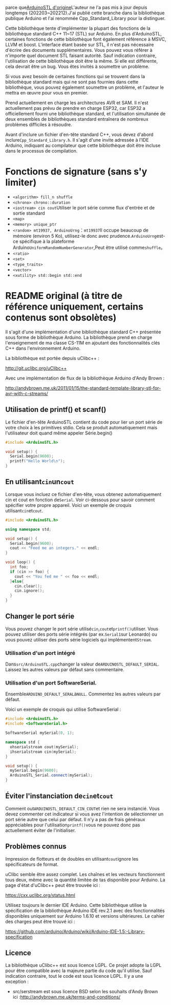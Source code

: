 parce que[ArduinoSTL d'origine](https://github.com/mike-matera/ArduinoSTL)L'auteur ne l'a pas mis à jour depuis longtemps (202203~202212).J'ai publié cette branche dans la bibliothèque publique Arduino et l'ai renommée Cpp_Standard_Library pour la distinguer.

Cette bibliothèque tente d'implémenter la plupart des fonctions de la bibliothèque standard C++ 11~17 (STL) sur Arduino. En plus d'ArduinoSTL, certaines fonctions de cette bibliothèque font également référence à MSVC, LLVM et boost. L'interface étant basée sur STL, il n'est pas nécessaire d'écrire des documents supplémentaires. Vous pouvez vous référer à n'importe quel document STL faisant autorité. Sauf indication contraire, l'utilisation de cette bibliothèque doit être la même. Si elle est différente, cela devrait être un bug. Vous êtes invités à soumettre un problème.

Si vous avez besoin de certaines fonctions qui se trouvent dans la bibliothèque standard mais qui ne sont pas fournies dans cette bibliothèque, vous pouvez également soumettre un problème, et l'auteur le mettra en œuvre pour vous en premier.

Prend actuellement en charge les architectures AVR et SAM. Il n'est actuellement pas prévu de prendre en charge ESP32, car ESP32 a officiellement fourni une bibliothèque standard, et l'utilisation simultanée de deux ensembles de bibliothèques standard entraînera de nombreux problèmes difficiles à résoudre.

Avant d'inclure un fichier d'en-tête standard C++, vous devez d'abord inclure`Cpp_Standard_Library.h`. Il s'agit d'une invite adressée à l'IDE Arduino, indiquant au compilateur que cette bibliothèque doit être incluse dans le processus de compilation.

# Fonctions de signature (sans s'y limiter)

-   `<algorithm> fill_n shuffle`
-   `<chrono> chrono::duration`
-   `<iostream> cin cout`Utiliser le port série comme flux d'entrée et de sortie standard
-   `<map>`
-   `<memory> unique_ptr`
-   `<random> mt19937, ArduinoUrng`：`mt19937`Il occupe beaucoup de mémoire (environ 5 Ko), utilisez-le donc avec prudence.`ArduinoUrng`est-ce spécifique à la plateforme Arduino`UniformRandomNumberGenerator`,Peut être utilisé comme`shuffle`。
-   `<ratio>`
-   `<set>`
-   `<type_traits>`
-   `<vector>`
-   `<xutility> std::begin std::end`

# README original (à titre de référence uniquement, certains contenus sont obsolètes)

Il s'agit d'une implémentation d'une bibliothèque standard C++ présentée sous forme de bibliothèque Arduino. La bibliothèque prend en charge l'enseignement de ma classe CS-11M en ajoutant des fonctionnalités clés C++ dans l'environnement Arduino.

La bibliothèque est portée depuis uClibc++ :

<http://git.uclibc.org/uClibc++>

Avec une implémentation de flux de la bibliothèque Arduino d'Andy Brown :

<http://andybrown.me.uk/2011/01/15/the-standard-template-library-stl-for-avr-with-c-streams/>

## Utilisation de printf() et scanf()

Le fichier d'en-tête ArduinoSTL contient du code pour lier un port série de votre choix à
les primitives stdio. Cela se produit automatiquement mais l'utilisateur doit quand même appeler
Série.begin()

```c++
#include <ArduinoSTL.h>

void setup() {
  Serial.begin(9600); 
  printf("Hello World\n");
}
```

## En utilisant`cin`un`cout`

Lorsque vous incluez ce fichier d'en-tête, vous obtenez automatiquement cin et cout en fonction de`Serial`. Voir ci-dessous pour savoir comment spécifier votre propre appareil. Voici un exemple de croquis utilisant`cin`et`cout`.

```c++
#include <ArduinoSTL.h>

using namespace std;

void setup() {
  Serial.begin(9600);
  cout << "Feed me an integers." << endl;
}

void loop() {
  int foo;
  if (cin >> foo) { 
    cout << "You fed me " << foo << endl;
  }else{
    cin.clear();
    cin.ignore();
  }
}
```

## Changer le port série

Vous pouvez changer le port série utilisé`cin`,`cout`et`printf()`utiliser. Vous pouvez utiliser des ports série intégrés (par ex.`Serial1`sur Leonardo) ou vous pouvez utiliser des ports série logiciels qui implémentent`Stream`.

### Utilisation d'un port intégré

Dans`src/ArduinoSTL.cpp`changer la valeur de`ARDUINOSTL_DEFAULT_SERIAL`. Laissez les autres valeurs par défaut sans commentaire.

### Utilisation d'un port SoftwareSerial.

Ensemble`ARDUINO_DEFAULT_SERAL`à`NULL`. Commentez les autres valeurs par défaut.

Voici un exemple de croquis qui utilise SoftwareSerial :

```c++
#include <ArduinoSTL.h>
#include <SoftwareSerial.h>

SoftwareSerial mySerial(0, 1);

namespace std { 
  ohserialstream cout(mySerial);
  ihserialstream cin(mySerial);
}

void setup() {
  mySerial.begin(9600);
  ArduinoSTL_Serial.connect(mySerial);
}
```

## Éviter l'instanciation de`cin`et`cout`

Comment out`ARDUINOSTL_DEFAULT_CIN_COUT`et rien ne sera instancié. Vous devez commenter cet indicateur si vous avez l'intention de sélectionner un port série autre que celui par défaut. Il n'y a pas de frais généraux appréciables pour l'utilisation`printf()`vous ne pouvez donc pas actuellement éviter de l'initialiser.

## Problèmes connus

Impression de flotteurs et de doubles en utilisant`cout`ignore les spécificateurs de format.

uClibc semble être assez complet. Les chaînes et les vecteurs fonctionnent tous deux, même avec la quantité limitée de tas disponible pour Arduino. La page d'état d'uClibc++ peut être trouvée ici :

<https://cxx.uclibc.org/status.html>

Utilisez toujours le dernier IDE Arduino. Cette bibliothèque utilise la spécification de la bibliothèque Arduino IDE rev.2.1 avec des fonctionnalités disponibles uniquement sur Arduino 1.6.10 et versions ultérieures. Le cahier des charges peut être trouvé ici :

<https://github.com/arduino/Arduino/wiki/Arduino-IDE-1.5:-Library-specification>

## Licence

La bibliothèque uClibc++ est sous licence LGPL. Ce projet adopte la LGPL pour être compatible avec la majeure partie du code qu'il utilise. Sauf indication contraire, tout le code est sous licence LGPL. Il y a une exception :

-   src/serstream est sous licence BSD selon les souhaits d'Andy Brown ici :<http://andybrown.me.uk/terms-and-conditions/>
